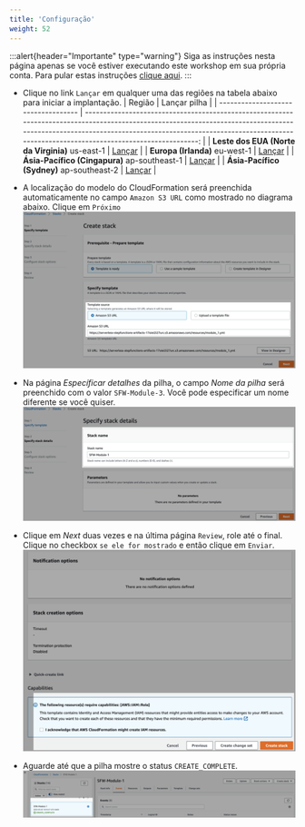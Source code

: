 ```yaml
---
title: 'Configuração'
weight: 52
---
```


:::alert{header="Importante" type="warning"}
Siga as instruções nesta página apenas se você estiver executando este workshop em sua própria conta. Para pular estas instruções [clique aqui](../step-3).
:::

- Clique no link `Lançar` em qualquer uma das regiões na tabela abaixo para iniciar a implantação.
  | Região | Lançar pilha |
  | ----------------------------------- | -------------------------------------------------------------------------------------------------------------------------------------------------------------------------------------------------------------------------------------------------------------: |
  | **Leste dos EUA (Norte da Virginia)** us-east-1 | [Lançar](https://console.aws.amazon.com/cloudformation/home?region=us-east-1#/stacks/create/template?stackName=SFW-Module-3&templateURL=https://serverless-stepfunctions-artifacts-17oiei2i27urc.s3.amazonaws.com/resources/module_3.yml) |
  | **Europa (Irlanda)** eu-west-1 | [Lançar](https://console.aws.amazon.com/cloudformation/home?region=eu-west-1#/stacks/create/template?stackName=SFW-Module-3&templateURL=https://serverless-stepfunctions-artifacts-17oiei2i27urc.s3.amazonaws.com/resources/module_3.yml) |
  | **Ásia-Pacífico (Cingapura)** ap-southeast-1 | [Lançar](https://console.aws.amazon.com/cloudformation/home?region=ap-southeast-1#/stacks/create/template?stackName=SFW-Module-3&templateURL=https://serverless-stepfunctions-artifacts-17oiei2i27urc.s3.amazonaws.com/resources/module_3.yml) |
  | **Ásia-Pacífico (Sydney)** ap-southeast-2 | [Lançar](https://console.aws.amazon.com/cloudformation/home?region=ap-southeast-2#/stacks/create/template?stackName=SFW-Module-3&templateURL=https://serverless-stepfunctions-artifacts-17oiei2i27urc.s3.amazonaws.com/resources/module_3.yml) |

- A localização do modelo do CloudFormation será preenchida automaticamente no campo `Amazon S3 URL` como mostrado no diagrama abaixo. Clique em `Próximo`
  ![CloudFormation especificar template](/static/img/setup/setup-cloudformation-specify-template.png)
- Na página _Específicar detalhes_ da pilha, o campo _Nome da pilha_ será preenchido com o valor `SFW-Module-3`. Você pode especificar um nome diferente se você quiser.
  ![CloudFormation stack name](/static/img/setup/setup-cloudformation-stack-name.png)
- Clique em _Next_ duas vezes e na última página `Review`, role até o final. Clique no checkbox `se ele for mostrado` e então clique em `Enviar`.
  ![CloudFormation criar stack](/static/img/setup/setup-cloudformation-create-stack.png)
- Aguarde até que a pilha mostre o status `CREATE_COMPLETE`.
  ![CloudFormation stack completa](/static/img/setup/setup-cloudformation-create-complete.png)
